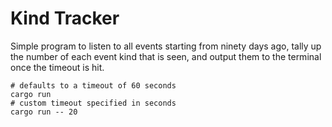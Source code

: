 # Kind Tracker

Simple program to listen to all events starting from ninety days ago, tally up the number of each event kind that is seen, and output them to the terminal once the timeout is hit.

```shell
# defaults to a timeout of 60 seconds
cargo run
# custom timeout specified in seconds
cargo run -- 20
```
